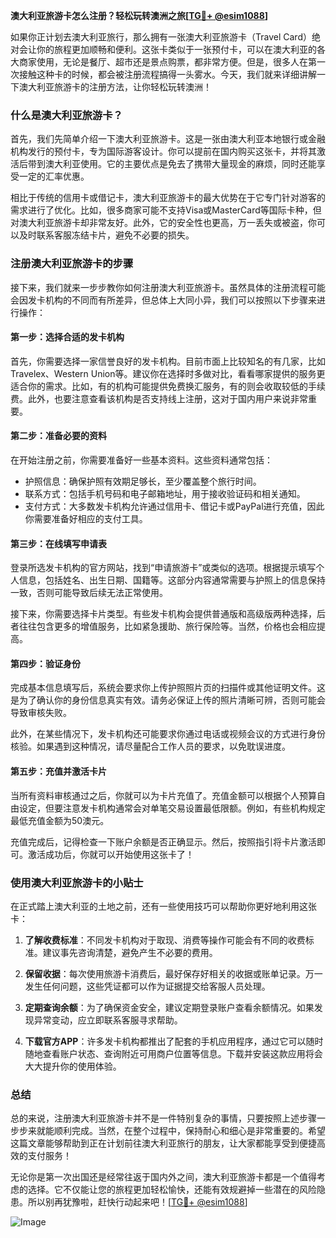 **澳大利亚旅游卡怎么注册？轻松玩转澳洲之旅[[TG💪+ @esim1088](https://t.me/s/esim1088)]**

如果你正计划去澳大利亚旅行，那么拥有一张澳大利亚旅游卡（Travel Card）绝对会让你的旅程更加顺畅和便利。这张卡类似于一张预付卡，可以在澳大利亚的各大商家使用，无论是餐厅、超市还是景点购票，都非常方便。但是，很多人在第一次接触这种卡的时候，都会被注册流程搞得一头雾水。今天，我们就来详细讲解一下澳大利亚旅游卡的注册方法，让你轻松玩转澳洲！

### 什么是澳大利亚旅游卡？

首先，我们先简单介绍一下澳大利亚旅游卡。这是一张由澳大利亚本地银行或金融机构发行的预付卡，专为国际游客设计。你可以提前在国内购买这张卡，并将其激活后带到澳大利亚使用。它的主要优点是免去了携带大量现金的麻烦，同时还能享受一定的汇率优惠。

相比于传统的信用卡或借记卡，澳大利亚旅游卡的最大优势在于它专门针对游客的需求进行了优化。比如，很多商家可能不支持Visa或MasterCard等国际卡种，但对澳大利亚旅游卡却非常友好。此外，它的安全性也更高，万一丢失或被盗，你可以及时联系客服冻结卡片，避免不必要的损失。

### 注册澳大利亚旅游卡的步骤

接下来，我们就来一步步教你如何注册澳大利亚旅游卡。虽然具体的注册流程可能会因发卡机构的不同而有所差异，但总体上大同小异，我们可以按照以下步骤来进行操作：

#### 第一步：选择合适的发卡机构

首先，你需要选择一家信誉良好的发卡机构。目前市面上比较知名的有几家，比如Travelex、Western Union等。建议你在选择时多做对比，看看哪家提供的服务更适合你的需求。比如，有的机构可能提供免费换汇服务，有的则会收取较低的手续费。此外，也要注意查看该机构是否支持线上注册，这对于国内用户来说非常重要。

#### 第二步：准备必要的资料

在开始注册之前，你需要准备好一些基本资料。这些资料通常包括：

- 护照信息：确保护照有效期足够长，至少覆盖整个旅行时间。
- 联系方式：包括手机号码和电子邮箱地址，用于接收验证码和相关通知。
- 支付方式：大多数发卡机构允许通过信用卡、借记卡或PayPal进行充值，因此你需要准备好相应的支付工具。

#### 第三步：在线填写申请表

登录所选发卡机构的官方网站，找到“申请旅游卡”或类似的选项。根据提示填写个人信息，包括姓名、出生日期、国籍等。这部分内容通常需要与护照上的信息保持一致，否则可能导致后续无法正常使用。

接下来，你需要选择卡片类型。有些发卡机构会提供普通版和高级版两种选择，后者往往包含更多的增值服务，比如紧急援助、旅行保险等。当然，价格也会相应提高。

#### 第四步：验证身份

完成基本信息填写后，系统会要求你上传护照照片页的扫描件或其他证明文件。这是为了确认你的身份信息真实有效。请务必保证上传的照片清晰可辨，否则可能会导致审核失败。

此外，在某些情况下，发卡机构还可能要求你通过电话或视频会议的方式进行身份核验。如果遇到这种情况，请尽量配合工作人员的要求，以免耽误进度。

#### 第五步：充值并激活卡片

当所有资料审核通过之后，你就可以为卡片充值了。充值金额可以根据个人预算自由设定，但要注意发卡机构通常会对单笔交易设置最低限额。例如，有些机构规定最低充值金额为50澳元。

充值完成后，记得检查一下账户余额是否正确显示。然后，按照指引将卡片激活即可。激活成功后，你就可以开始使用这张卡了！

### 使用澳大利亚旅游卡的小贴士

在正式踏上澳大利亚的土地之前，还有一些使用技巧可以帮助你更好地利用这张卡：

1. **了解收费标准**：不同发卡机构对于取现、消费等操作可能会有不同的收费标准。建议事先咨询清楚，避免产生不必要的费用。
   
2. **保留收据**：每次使用旅游卡消费后，最好保存好相关的收据或账单记录。万一发生任何问题，这些凭证都可以作为证据提交给客服人员处理。

3. **定期查询余额**：为了确保资金安全，建议定期登录账户查看余额情况。如果发现异常变动，应立即联系客服寻求帮助。

4. **下载官方APP**：许多发卡机构都推出了配套的手机应用程序，通过它可以随时随地查看账户状态、查询附近可用商户位置等信息。下载并安装这款应用将会大大提升你的使用体验。

### 总结

总的来说，注册澳大利亚旅游卡并不是一件特别复杂的事情，只要按照上述步骤一步步来就能顺利完成。当然，在整个过程中，保持耐心和细心是非常重要的。希望这篇文章能够帮助到正在计划前往澳大利亚旅行的朋友，让大家都能享受到便捷高效的支付服务！

无论你是第一次出国还是经常往返于国内外之间，澳大利亚旅游卡都是一个值得考虑的选择。它不仅能让您的旅程更加轻松愉快，还能有效规避掉一些潜在的风险隐患。所以别再犹豫啦，赶快行动起来吧！[[TG💪+ @esim1088](https://t.me/s/esim1088)]

![Image](https://i.postimg.cc/4NQfJmqS/Snipaste-2025-05-13-00-14-12.png)